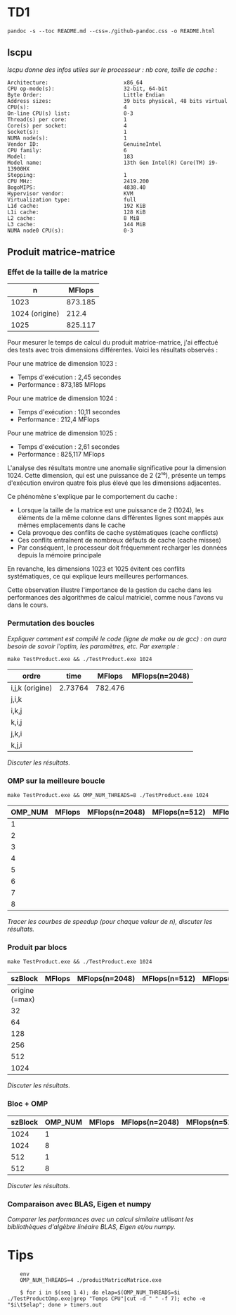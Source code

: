 
# TD1

`pandoc -s --toc README.md --css=./github-pandoc.css -o README.html`

## lscpu

*lscpu donne des infos utiles sur le processeur : nb core, taille de cache :*

```
Architecture:                        x86_64
CPU op-mode(s):                      32-bit, 64-bit
Byte Order:                          Little Endian
Address sizes:                       39 bits physical, 48 bits virtual
CPU(s):                              4
On-line CPU(s) list:                 0-3
Thread(s) per core:                  1
Core(s) per socket:                  4
Socket(s):                           1
NUMA node(s):                        1
Vendor ID:                           GenuineIntel
CPU family:                          6
Model:                               183
Model name:                          13th Gen Intel(R) Core(TM) i9-13900HX
Stepping:                            1
CPU MHz:                             2419.200
BogoMIPS:                            4838.40
Hypervisor vendor:                   KVM
Virtualization type:                 full
L1d cache:                           192 KiB
L1i cache:                           128 KiB
L2 cache:                            8 MiB
L3 cache:                            144 MiB
NUMA node0 CPU(s):                   0-3
```


## Produit matrice-matrice

### Effet de la taille de la matrice

  n            | MFlops
---------------|--------
1023           | 873.185
1024 (origine) | 212.4
1025           | 825.117

Pour mesurer le temps de calcul du produit matrice-matrice, j'ai effectué des tests avec trois dimensions différentes. Voici les résultats observés :

Pour une matrice de dimension 1023 :
- Temps d'exécution : 2,45 secondes
- Performance : 873,185 MFlops

Pour une matrice de dimension 1024 :
- Temps d'exécution : 10,11 secondes
- Performance : 212,4 MFlops

Pour une matrice de dimension 1025 :
- Temps d'exécution : 2,61 secondes
- Performance : 825,117 MFlops

L'analyse des résultats montre une anomalie significative pour la dimension 1024. Cette dimension, qui est une puissance de 2 (2¹⁰), présente un temps d'exécution environ quatre fois plus élevé que les dimensions adjacentes.

Ce phénomène s'explique par le comportement du cache :
- Lorsque la taille de la matrice est une puissance de 2 (1024), les éléments de la même colonne dans différentes lignes sont mappés aux mêmes emplacements dans le cache
- Cela provoque des conflits de cache systématiques (cache conflicts)
- Ces conflits entraînent de nombreux défauts de cache (cache misses)
- Par conséquent, le processeur doit fréquemment recharger les données depuis la mémoire principale

En revanche, les dimensions 1023 et 1025 évitent ces conflits systématiques, ce qui explique leurs meilleures performances.

Cette observation illustre l'importance de la gestion du cache dans les performances des algorithmes de calcul matriciel, comme nous l'avons vu dans le cours.

### Permutation des boucles

*Expliquer comment est compilé le code (ligne de make ou de gcc) : on aura besoin de savoir l'optim, les paramètres, etc. Par exemple :*

`make TestProduct.exe && ./TestProduct.exe 1024`


  ordre           | time    | MFlops  | MFlops(n=2048)
------------------|---------|---------|----------------
i,j,k (origine)   | 2.73764 | 782.476 |
j,i,k             |         |         |
i,k,j             |         |         |
k,i,j             |         |         |
j,k,i             |         |         |
k,j,i             |         |         |


*Discuter les résultats.*



### OMP sur la meilleure boucle

`make TestProduct.exe && OMP_NUM_THREADS=8 ./TestProduct.exe 1024`

  OMP_NUM         | MFlops  | MFlops(n=2048) | MFlops(n=512)  | MFlops(n=4096)
------------------|---------|----------------|----------------|---------------
1                 |
2                 |
3                 |
4                 |
5                 |
6                 |
7                 |
8                 |

*Tracer les courbes de speedup (pour chaque valeur de n), discuter les résultats.*



### Produit par blocs

`make TestProduct.exe && ./TestProduct.exe 1024`

  szBlock         | MFlops  | MFlops(n=2048) | MFlops(n=512)  | MFlops(n=4096)
------------------|---------|----------------|----------------|---------------
origine (=max)    |
32                |
64                |
128               |
256               |
512               |
1024              |

*Discuter les résultats.*



### Bloc + OMP


  szBlock      | OMP_NUM | MFlops  | MFlops(n=2048) | MFlops(n=512)  | MFlops(n=4096)|
---------------|---------|---------|----------------|----------------|---------------|
1024           |  1      |         |                |                |               |
1024           |  8      |         |                |                |               |
512            |  1      |         |                |                |               |
512            |  8      |         |                |                |               |

*Discuter les résultats.*


### Comparaison avec BLAS, Eigen et numpy

*Comparer les performances avec un calcul similaire utilisant les bibliothèques d'algèbre linéaire BLAS, Eigen et/ou numpy.*


# Tips

```
	env
	OMP_NUM_THREADS=4 ./produitMatriceMatrice.exe
```

```
    $ for i in $(seq 1 4); do elap=$(OMP_NUM_THREADS=$i ./TestProductOmp.exe|grep "Temps CPU"|cut -d " " -f 7); echo -e "$i\t$elap"; done > timers.out
```
